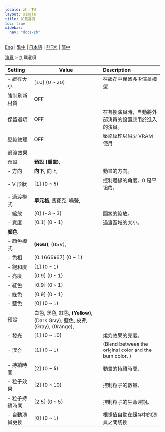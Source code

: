 ```yaml
---
locale: zh-rTW
layout: single
title: 加載選項
toc: true
sidebar:
  nav: "docs-zh"
---
```

[Eng](/dancexr/menu/2025.4/actors/loader_options) | [繁中](/tw/dancexr/menu/2025.4/actors/loader_options) | [日本語](/jp/dancexr/menu/2025.4/actors/loader_options) | [한국어](/kr/dancexr/menu/2025.4/actors/loader_options) | [简中](/zh/dancexr/menu/2025.4/actors/loader_options)

[演員](../menu#演員) > 加載選項



| Setting | Value | Description |
| :--- | --- | :--- |
|- 緩存大小 | [10] (0 ~ 20) | 在緩存中保留多少演員模型
| 強制刷新材質 | OFF | 
| 保留選項 | OFF | 在替換演員時，自動將外部演員的設置應用於進入的演員。
| 壓縮紋理 | OFF | 壓縮紋理以減少 VRAM 使用
| 過渡效果 || 
| 預設 | **預設 (重置)**,  |  |
|- 方向 | **向下**, 向上,  | 動畫的方向。
|- V 形狀 | [1] (0 ~ 5) | 控制邊緣的角度，0 是平坦的。
|- 過渡模式 | **單元格**, 馬賽克, 噪聲,  | 
|- 縮放 | [0] (-3 ~ 3) | 圖案的縮放。
|- 寬度 | [0.1] (0 ~ 1) | 過渡區域的大小。
|**顏色** | | 
|- 顏色模式 | **(RGB)**, (HSV),  | 
|- 色相 | [0.1666667] (0 ~ 1) | 
|- 飽和度 | [1] (0 ~ 1) | 
|- 亮度 | [0.9] (0 ~ 1) | 
|- 紅色 | [0.9] (0 ~ 1) | 
|- 綠色 | [0.9] (0 ~ 1) | 
|- 藍色 | [0] (0 ~ 1) | 
| 預設 | 白色, 黑色, 紅色, **(Yellow)**, (Dark Gray), 藍色, 皮膚, (Gray), (Orange),  |  |
|- 發光 | [1] (0 ~ 10) | 燒灼效果的亮度。
|- 混合 | [1] (0 ~ 1) | (Blend between the original color and the burn color. )
|- 持續時間 | [2] (0 ~ 5) | 動畫的持續時間。
|- 粒子效果 | [2] (0 ~ 10) | 控制粒子的數量。
|- 粒子持續時間 | [2.5] (0 ~ 5) | 控制粒子的生命週期。
|- 自動演員更換 | [0] (0 ~ 1) | 根據值自動在緩存中的演員之間切換
